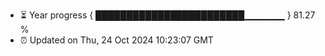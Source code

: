 - ⏳ Year progress { ████████████████████████▁▁▁▁▁▁ } 81.27 %
- ⏰ Updated on Thu, 24 Oct 2024 10:23:07 GMT

